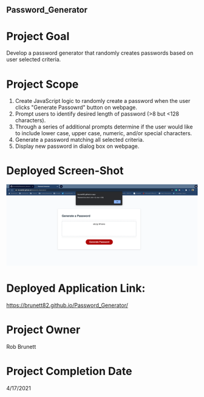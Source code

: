 ## Password_Generator

# Project Goal

Develop a password generator that randomly creates passwords based on user selected criteria.  

# Project Scope

1. Create JavaScript logic to randomly create a password when the user clicks "Generate Passowrd" button on webpage.
2. Prompt users to identify desired length of password (>8 but <128 characters).
3. Through a series of additional prompts determine if the user would like to include lower case, upper case, numeric, 
   and/or special characters.
4. Generate a password matching all selected criteria.
5. Display new password in dialog box on webpage.

# Deployed Screen-Shot
![](Images/password_generator_screenshot.png)

# Deployed Application Link:
https://brunett82.github.io/Password_Generator/

# Project Owner

Rob Brunett

# Project Completion Date

4/17/2021
